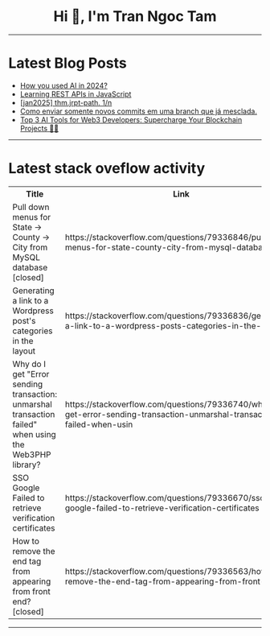 <h1 align="center">Hi 👋, I'm Tran Ngoc Tam</h1>

---

# Latest Blog Posts 
<!-- BLOG-POST-LIST:START -->
- [How you used AI in 2024?](https://dev.to/sarthology/how-you-used-ai-in-2024-4mhd)
- [Learning REST APIs in JavaScript](https://dev.to/arjun98k/learning-rest-apis-in-javascript-1dod)
- [[jan2025] thm.jrpt-path. 1/n](https://dev.to/dace/jan-thmjrpt-path-1n-466l)
- [Como enviar somente novos commits em uma branch que já mesclada.](https://dev.to/wesleywcr/como-enviar-somente-novos-commits-em-uma-branch-que-ja-mesclada-50g4)
- [Top 3 AI Tools for Web3 Developers: Supercharge Your Blockchain Projects 🚀🤖](https://dev.to/sergi_web3/top-3-ai-tools-for-web3-developers-supercharge-your-blockchain-projects-be0)
<!-- BLOG-POST-LIST:END -->

---

# Latest stack oveflow activity
<table>
  <tr><th>Title</th><th>Link</th></tr>
  <!-- STACKOVERFLOW:START --><tr><td>Pull down menus for State -&gt; County -&gt; City from MySQL database [closed]</td><td>https://stackoverflow.com/questions/79336846/pull-down-menus-for-state-county-city-from-mysql-database</td></tr><tr><td>Generating a link to a Wordpress post&#39;s categories in the layout</td><td>https://stackoverflow.com/questions/79336836/generating-a-link-to-a-wordpress-posts-categories-in-the-layout</td></tr><tr><td>Why do I get &quot;Error sending transaction: unmarshal transaction failed&quot; when using the Web3PHP library?</td><td>https://stackoverflow.com/questions/79336740/why-do-i-get-error-sending-transaction-unmarshal-transaction-failed-when-usin</td></tr><tr><td>SSO Google Failed to retrieve verification certificates</td><td>https://stackoverflow.com/questions/79336670/sso-google-failed-to-retrieve-verification-certificates</td></tr><tr><td>How to remove the end tag from appearing from front end? [closed]</td><td>https://stackoverflow.com/questions/79336563/how-to-remove-the-end-tag-from-appearing-from-front-end</td></tr><!-- STACKOVERFLOW:END -->
</table>

---


